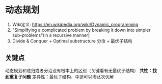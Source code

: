# 动态规划
1. Wiki定义:
   https://en.wikipedia.org/wiki/Dynamic_programming
1. "Simplifying a complicated problem by breaking it down into simpler sub-problems"(in a recursive manner)
1. Divide & Conquer + Optimal substructure 分治 + 最优子结构

## 关键点
动态规划和递归或者分治没有根本上的区别（关键看有无最优子结构）
**共性：找到重复子问题**
差异性：最优子结构，中途可以淘汰次优解

